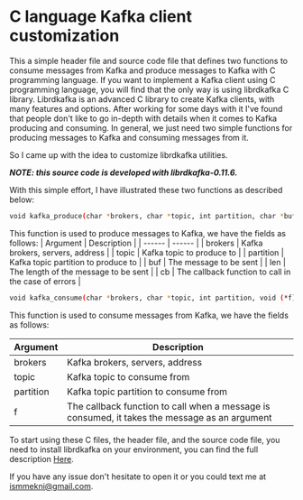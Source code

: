 # C language Kafka client customization

This a simple header file and source code file that defines two functions to consume messages from Kafka and produce messages to Kafka with C programming language.
If you want to implement a Kafka client using C programming language, you will find that the only way is using librdkafka C library. Librdkafka is an advanced C library to create Kafka clients, with many features and options. After working for some days with it I've found that people don't like to go in-depth with details when it comes to Kafka producing and consuming. In general, we just need two simple functions for producing messages to Kafka and consuming messages from it.

So I came up with the idea to customize librdkafka utilities.

***NOTE: this source code is developed with librdkafka-0.11.6.***

With this simple effort, I have illustrated these two functions as described below:

```sh
void kafka_produce(char *brokers, char *topic, int partition, char *buf, size_t len, void (*cb)(void*));
```
This function is used to produce messages to Kafka, we have the fields as follows:
| Argument | Description |
| ------ | ------ |
| brokers | Kafka brokers, servers, address |
| topic | Kafka topic to produce to |
| partition | Kafka topic partition to produce to |
| buf | The message to be sent |
| len | The length of the message to be sent |
| cb | The callback function to call in the case of errors |


```sh
void kafka_consume(char *brokers, char *topic, int partition, void (*f)(void*));
```

This function is used to consume messages from Kafka, we have the fields as follows:

| Argument | Description |
| ------ | ------ |
| brokers | Kafka brokers, servers, address |
| topic | Kafka topic to consume from |
| partition | Kafka topic partition to consume from |
| f | The callback function to call when a message is consumed, it takes the message as an argument |

To start using these C files, the header file, and the source code file, you need to install librdkafka on your environment, you can find the full description [Here].

If you have any issue don't hesitate to open it or you could text me at ismmekni@gmail.com.

[Here]: https://github.com/edenhill/librdkafka